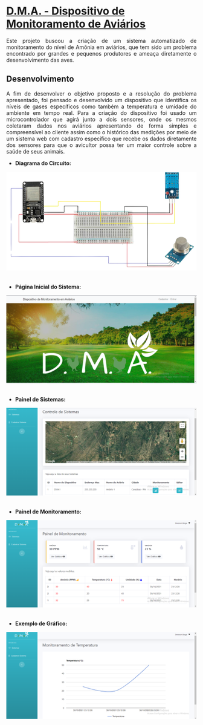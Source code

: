 # [D.M.A. - Dispositivo de Monitoramento de Aviários](https://dmasecurity.000webhostapp.com/)

<p style="text-align: justify;">Este projeto buscou a criação de um sistema automatizado de monitoramento do nível de Amônia em aviários, que tem sido um problema encontrado por grandes e pequenos produtores e ameaça diretamente o desenvolvimento das aves.</p>

## Desenvolvimento
<p style="text-align: justify;">A fim de desenvolver o objetivo proposto e a resolução do problema apresentado, foi pensado e desenvolvido um dispositivo que identifica os níveis de gases específicos como também a temperatura e umidade do ambiente em tempo real. Para a criação do dispositivo foi usado um microcontrolador que agirá junto a dois sensores, onde os mesmos coletaram dados nos aviários apresentando de forma simples e compreensível ao cliente assim como o histórico das medições por meio de um sistema web com cadastro específico que recebe os dados diretamente dos sensores para que o avicultor possa ter um maior controle sobre a saúde de seus animais.</p>

* __Diagrama do Circuito:__

<div style="display: inline_block">
    <img style="text-align: center;" src="https://github.com/emersonviniciusbraga/DMA/blob/main/hardware/diagrama1.png" alt="Diagrama do circuito.">
</div><br>

* __Página Inicial do Sistema:__

<div style="display: inline_block">
    <img style="text-align: center;" src="https://github.com/emersonviniciusbraga/DMA/blob/main/Estilo%20Index/img/index1.PNG">
</div><br>

* __Painel de Sistemas:__ 

<div style="display: inline_block">
    <img style="text-align: center;" src="https://github.com/emersonviniciusbraga/DMA/blob/main/estilo%20painel/img/painel_sistemas.PNG">
</div><br>

* __Painel de Monitoramento:__ 

<div style="display: inline_block">
    <img style="text-align: center;" src="https://github.com/emersonviniciusbraga/DMA/blob/main/estilo%20painel/img/painel_monitoramento.PNG">
</div><br>

* __Exemplo de Gráfico:__ 

<div style="display: inline_block">
    <img style="text-align: center;" src="https://github.com/emersonviniciusbraga/DMA/blob/main/estilo%20painel/img/grafico_temperatura.PNG">
</div><br>
